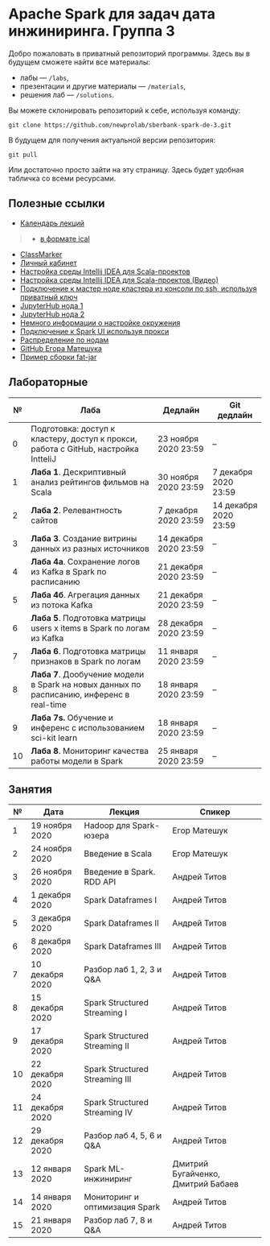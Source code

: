 # Apache Spark для задач дата инжиниринга. Группа 3
Добро пожаловать в приватный репозиторий программы. Здесь вы в будущем сможете найти все материалы:
- лабы — `/labs`,
- презентации и другие материалы — `/materials`,
- решения лаб — `/solutions`.

Вы можете склонировать репозиторий к себе, используя команду:

```git clone https://github.com/newprolab/sberbank-spark-de-3.git```

В будущем для получения актуальной версии репозитория:

```git pull```

Или достаточно просто зайти на эту страницу. Здесь будет удобная табличка со всеми ресурсами.

## Полезные ссылки
- [Календарь лекций](https://calendar.google.com/calendar/embed?src=qfpooboj1qf9i37p5s7bhtlnjo%40group.calendar.google.com&ctz=Europe%2FMoscow)
> - [в формате ical](https://calendar.google.com/calendar/ical/qfpooboj1qf9i37p5s7bhtlnjo%40group.calendar.google.com/public/basic.ics)
- [ClassMarker](https://www.classmarker.com)
- [Личный кабинет](https://lk-spark-de.newprolab.com/)
- [Настройка среды Intellij IDEA для Scala-проектов](idea.md)
- [Настройка среды Intellij IDEA для Scala-проектов (Видео)](https://youtu.be/Tf73EZbYMKM)
- [Подключение к мастер ноде кластера из консоли по ssh, используя приватный ключ](ssh.md)
- [JupyterHub нода 1](https://spark-master-1.newprolab.com)
- [JupyterHub нода 2](https://spark-master-2.newprolab.com)
- [Немного информации о настройке окружения](setupEnv.md)
- [Подключение к Spark UI используя прокси](proxy.md)
- [Распределение по нодам](Table_Users_Masters.md)
- [GitHub Егора Матешука](https://github.com/Gorini4/jupyter_scala_docker)
- [Пример сборки fat-jar](https://github.com/MrSandmanRUS/ScalaAssemblyPluginExample)


## Лабораторные
| № | Лаба | Дедлайн | Git дедлайн |
| --- | --- | --- | --- |
| 0 | Подготовка: доступ к кластеру, доступ к прокси, работа с GitHub, настройка IntteliJ | 23 ноября 2020 23:59 | – |
| 1 | **Лаба 1**. Дескриптивный анализ рейтингов фильмов на Scala | 30 ноября 2020 23:59 | 7 декабря 2020 23:59 |
| 2 | **Лаба 2**. Релевантность сайтов | 7 декабря 2020 23:59 | 14 декабря 2020 23:59 |
| 3 | **Лаба 3**. Создание витрины данных из разных источников | 14 декабря 2020 23:59 | – |
| 4 | **Лаба 4a**. Сохранение логов из Kafka в Spark по расписанию | 21 декабря 2020 23:59 | – |
| 5 | **Лаба 4б**. Агрегация данных из потока Kafka                | 21 декабря 2020 23:59 | – |
| 6 | **Лаба 5**. Подготовка матрицы users x items в Spark по логам из Kafka | 28 декабря 2020 23:59 | – |
| 7 | **Лаба 6**. Подготовка матрицы признаков в Spark по логам    | 11 января 2020 23:59 | – |
| 8 | **Лаба 7**. Дообучение модели в Spark на новых данных по расписанию, инференс в real-time | 18 января 2020 23:59 | – |
| 9 | **Лаба 7s.** Обучение и инференс с использованием sci-kit learn | 18 января 2020 23:59 | – |
| 10 | **Лаба 8**. Мониторинг качества работы модели в Spark | 25 января 2020 23:59 | – |

## Занятия
| № | Дата | Лекция | Спикер |
| --- | --- | --- | --- |
| 1 | 19 ноября 2020 | Hadoop для Spark-юзера | Егор Матешук |
| 2 | 24 ноября 2020 | Введение в Scala  | Егор Матешук |
| 3 | 26 ноября 2020 | Введение в Spark. RDD API | Андрей Титов |
| 4 | 1 декабря 2020 | Spark Dataframes I | Андрей Титов |
| 5 | 3 декабря 2020 | Spark Dataframes II | Андрей Титов |
| 6 | 8 декабря 2020 | Spark Dataframes III | Андрей Титов |
| 7 | 10 декабря 2020 | Разбор лаб 1, 2, 3 и Q&A | Андрей Титов |
| 8 | 15 декабря 2020 | Spark Structured Streaming I | Андрей Титов |
| 9 | 17 декабря 2020 | Spark Structured Streaming II | Андрей Титов |
| 10 | 22 декабря 2020 | Spark Structured Streaming III | Андрей Титов |
| 11 | 24 декабря 2020 | Spark Structured Streaming IV | Андрей Титов |
| 12 | 29 декабря 2020 | Разбор лаб 4, 5, 6 и Q&A  | Андрей Титов |
| 13 | 12 января 2020 | Spark ML-инжиниринг | Дмитрий Бугайченко, Дмитрий Бабаев  |
| 14 | 14 января 2020 | Мониторинг и оптимизация Spark | Андрей Титов |
| 15 | 21 января 2020 | Разбор лаб 7, 8 и Q&A | Андрей Титов |
